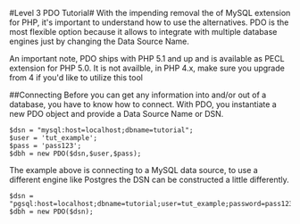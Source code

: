 #Level 3 PDO Tutorial#
With the impending removal the of MySQL extension for PHP, it's important to understand how to use the alternatives.
PDO is the most flexible option because it allows to integrate with multiple database engines just by changing the
Data Source Name.

An important note, PDO ships with PHP 5.1 and up and is available as PECL extension for PHP 5.0.  It is not availble,
in PHP 4.x, make sure you upgrade from 4 if you'd like to utilize this tool

##Connecting
Before you can get any information into and/or out of a database, you have to know how to connect.  With PDO, you
instantiate a new PDO object and provide a Data Source Name or DSN.
```
$dsn = "mysql:host=localhost;dbname=tutorial";
$user = 'tut_example';
$pass = 'pass123';
$dbh = new PDO($dsn,$user,$pass);
 ```
The example above is connecting to a MySQL data source, to use a different engine like Postgres the DSN can be 
constructed a little differently.
```
$dsn = "pgsql:host=localhost;dbname=tutorial;user=tut_example;password=pass123";
$dbh = new PDO($dsn);
```


